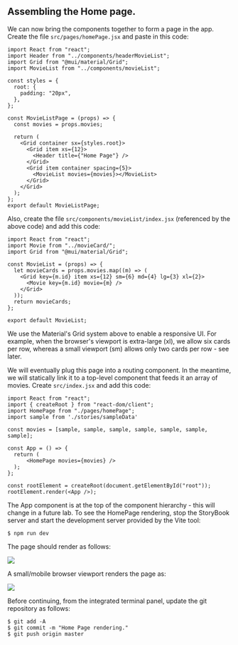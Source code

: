 ## Assembling the Home page.
 
We can now bring the components together to form a page in the app. Create the file `src/pages/homePage.jsx` and paste in this code:
~~~
import React from "react";
import Header from "../components/headerMovieList";
import Grid from "@mui/material/Grid";
import MovieList from "../components/movieList";
 
const styles = {
  root: {
    padding: "20px",
  },
};

const MovieListPage = (props) => {
  const movies = props.movies;
  
  return (
    <Grid container sx={styles.root}>
      <Grid item xs={12}>
        <Header title={"Home Page"} />
      </Grid>
      <Grid item container spacing={5}>
        <MovieList movies={movies}></MovieList>
      </Grid>
    </Grid>
  );
};
export default MovieListPage;

~~~
Also, create the file `src/components/movieList/index.jsx` (referenced by the above code) and add this code:
~~~
import React from "react";
import Movie from "../movieCard/";
import Grid from "@mui/material/Grid";

const MovieList = (props) => {
  let movieCards = props.movies.map((m) => (
    <Grid key={m.id} item xs={12} sm={6} md={4} lg={3} xl={2}>
      <Movie key={m.id} movie={m} />
    </Grid>
  ));
  return movieCards;
};

export default MovieList;
~~~
We use the Material's Grid system above to enable a responsive UI. For example, when the browser's viewport is extra-large (xl), we allow six cards per row, whereas a small viewport (sm) allows only two cards per row - see later.

We will eventually plug this page into a routing component. In the meantime, we will statically link it to a top-level component that feeds it an array of movies. Create `src/index.jsx` and add this code:
~~~
import React from "react";
import { createRoot } from "react-dom/client";
import HomePage from "./pages/homePage";
import sample from './stories/sampleData'

const movies = [sample, sample, sample, sample, sample, sample, sample];

const App = () => {
  return (
      <HomePage movies={movies} />
  );
};

const rootElement = createRoot(document.getElementById("root"));
rootElement.render(<App />);
~~~
The App component is at the top of the component hierarchy - this will change in a future lab. To see the HomePage rendering, stop the StoryBook server and start the development server provided by the Vite tool:
~~~
$ npm run dev
~~~
The page should render as follows:

![][homepage]

A small/mobile browser viewport renders the page as:

![][homepagesm]

Before continuing, from the integrated terminal panel, update the git repository as follows:
~~~ 
$ git add -A
$ git commit -m "Home Page rendering."
$ git push origin master
~~~

[homepage]: ./img/homepage.png
[homepagesm]: ./img/homepagesm.png
